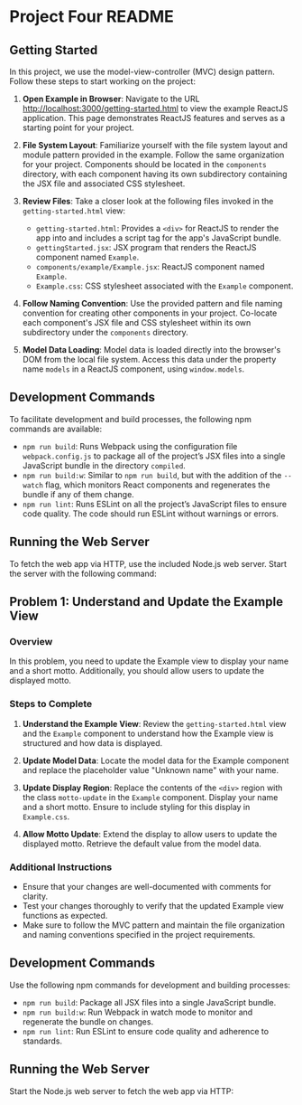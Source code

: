 # Project Four README

## Getting Started

In this project, we use the model-view-controller (MVC) design pattern. Follow these steps to start working on the project:

1. **Open Example in Browser**: Navigate to the URL [http://localhost:3000/getting-started.html](http://localhost:3000/getting-started.html) to view the example ReactJS application. This page demonstrates ReactJS features and serves as a starting point for your project.

2. **File System Layout**: Familiarize yourself with the file system layout and module pattern provided in the example. Follow the same organization for your project. Components should be located in the `components` directory, with each component having its own subdirectory containing the JSX file and associated CSS stylesheet.

3. **Review Files**: Take a closer look at the following files invoked in the `getting-started.html` view:
   - `getting-started.html`: Provides a `<div>` for ReactJS to render the app into and includes a script tag for the app's JavaScript bundle.
   - `gettingStarted.jsx`: JSX program that renders the ReactJS component named `Example`.
   - `components/example/Example.jsx`: ReactJS component named `Example`.
   - `Example.css`: CSS stylesheet associated with the `Example` component.

4. **Follow Naming Convention**: Use the provided pattern and file naming convention for creating other components in your project. Co-locate each component's JSX file and CSS stylesheet within its own subdirectory under the `components` directory.

5. **Model Data Loading**: Model data is loaded directly into the browser's DOM from the local file system. Access this data under the property name `models` in a ReactJS component, using `window.models`.

## Development Commands

To facilitate development and build processes, the following npm commands are available:

- `npm run build`: Runs Webpack using the configuration file `webpack.config.js` to package all of the project’s JSX files into a single JavaScript bundle in the directory `compiled`.
- `npm run build:w`: Similar to `npm run build`, but with the addition of the `--watch` flag, which monitors React components and regenerates the bundle if any of them change.
- `npm run lint`: Runs ESLint on all the project’s JavaScript files to ensure code quality. The code should run ESLint without warnings or errors.

## Running the Web Server

To fetch the web app via HTTP, use the included Node.js web server. Start the server with the following command:

## Problem 1: Understand and Update the Example View

### Overview
In this problem, you need to update the Example view to display your name and a short motto. Additionally, you should allow users to update the displayed motto.

### Steps to Complete
1. **Understand the Example View**: Review the `getting-started.html` view and the `Example` component to understand how the Example view is structured and how data is displayed.

2. **Update Model Data**: Locate the model data for the Example component and replace the placeholder value "Unknown name" with your name.

3. **Update Display Region**: Replace the contents of the `<div>` region with the class `motto-update` in the `Example` component. Display your name and a short motto. Ensure to include styling for this display in `Example.css`.

4. **Allow Motto Update**: Extend the display to allow users to update the displayed motto. Retrieve the default value from the model data.

### Additional Instructions
- Ensure that your changes are well-documented with comments for clarity.
- Test your changes thoroughly to verify that the updated Example view functions as expected.
- Make sure to follow the MVC pattern and maintain the file organization and naming conventions specified in the project requirements.

## Development Commands
Use the following npm commands for development and building processes:

- `npm run build`: Package all JSX files into a single JavaScript bundle.
- `npm run build:w`: Run Webpack in watch mode to monitor and regenerate the bundle on changes.
- `npm run lint`: Run ESLint to ensure code quality and adherence to standards.

## Running the Web Server
Start the Node.js web server to fetch the web app via HTTP:


